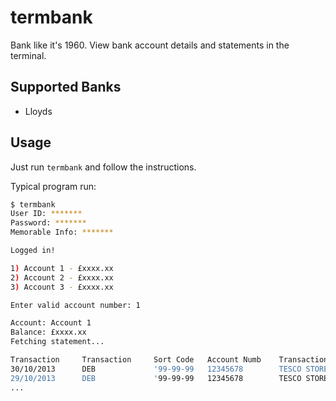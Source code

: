 # termbank

Bank like it's 1960. View bank account details and statements in the terminal.

## Supported Banks

* Lloyds

## Usage

Just run `termbank` and follow the instructions.

Typical program run:

```bash
$ termbank
User ID: *******
Password: *******
Memorable Info: *******

Logged in!

1) Account 1 - £xxxx.xx
2) Account 2 - £xxxx.xx
3) Account 3 - £xxxx.xx

Enter valid account number: 1

Account: Account 1
Balance: £xxxx.xx
Fetching statement...

Transaction 	Transaction 	Sort Code	Account Numb	Transaction 	Debit Amount	Balance
30/10/2013  	DEB         	'99-99-99	12345678    	TESCO STORES	5.15        	1006.64
29/10/2013  	DEB         	'99-99-99	12345678    	TESCO STORES 	5.63        	1011.79
...
```